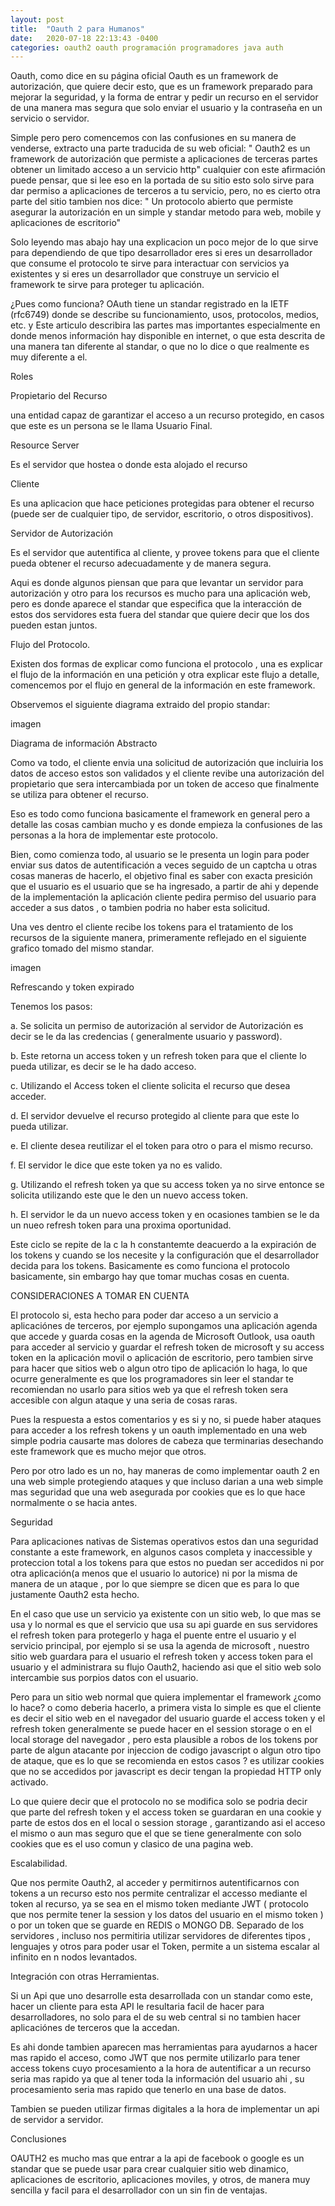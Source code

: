 ```yaml
---
layout: post
title:  "Oauth 2 para Humanos"
date:   2020-07-18 22:13:43 -0400
categories: oauth2 oauth programación programadores java auth
---
```

Oauth, como dice en su página oficial Oauth es un framework de autorización, que quiere decir esto, que es un framework preparado para mejorar la seguridad, y la forma de entrar y pedir un recurso en el servidor de una manera mas segura que solo enviar el usuario y la contraseña en un servicio o servidor.

Simple pero pero comencemos con las confusiones en su manera de venderse, extracto una parte traducida de su web oficial: " Oauth2 es un framework de autorización que permiste a aplicaciones de terceras partes obtener un limitado acceso a un servicio http" cualquier con este afirmación puede pensar, que si lee eso en la portada de su sitio esto solo sirve para dar permiso a aplicaciones de terceros a tu servicio, pero, no es cierto otra parte del sitio tambien nos dice: " Un protocolo abierto que permiste asegurar la autorización en un simple y standar metodo para web, mobile y aplicaciones de escritorio"

Solo leyendo mas abajo hay una explicacion un poco mejor de lo que sirve para dependiendo de que tipo desarrollador eres si eres un desarrollador que consume el protocolo te sirve para interactuar con servicios ya existentes y si eres un desarrollador que construye un servicio el framework te sirve para proteger tu aplicación.

¿Pues como funciona? OAuth tiene un standar registrado en la IETF (rfc6749) donde se describe su funcionamiento, usos, protocolos, medios, etc. y Este articulo describira las partes mas importantes especialmente en donde menos información hay disponible en internet, o que esta descrita de una manera tan diferente al standar, o que no lo dice o que realmente es muy diferente a el.

Roles

Propietario del Recurso

una entidad capaz de garantizar el acceso a un recurso protegido, en casos que este es un persona se le llama Usuario Final.

Resource Server

Es el servidor que hostea o donde esta alojado el recurso

Cliente

Es una aplicacion que hace peticiones protegidas para obtener el recurso (puede ser de cualquier tipo, de servidor, escritorio, o otros dispositivos).

Servidor de Autorización

Es el servidor que autentifica al cliente, y provee tokens para que el cliente pueda obtener el recurso adecuadamente y de manera segura.

Aqui es donde algunos piensan que para que levantar un servidor para autorización y otro para los recursos es mucho para una aplicación web, pero es donde aparece el standar que especifica que la interacción de estos dos servidores esta fuera del standar que quiere decir que los dos pueden estan juntos.

Flujo del Protocolo.

Existen dos formas de explicar como funciona el protocolo , una es explicar el flujo de la información en una petición y otra explicar este flujo a detalle, comencemos por el flujo en general de la información en este framework.

Observemos el siguiente diagrama extraido del propio standar:

imagen

Diagrama de información Abstracto

Como va todo, el cliente envia una solicitud de autorización que incluiria los datos de acceso estos son validados y el cliente revibe una autorización del propietario que sera intercambiada por un token de acceso que finalmente se utiliza para obtener el recurso.

Eso es todo como funciona basicamente el framework en general pero a detalle las cosas cambian mucho y es donde empieza la confusiones de las personas a la hora de implementar este protocolo.

Bien, como comienza todo, al usuario se le presenta un login para poder enviar sus datos de autentificación a veces seguido de un captcha u otras cosas maneras de hacerlo, el objetivo final es saber con exacta presición que el usuario es el usuario que se ha ingresado, a partir de ahi y depende de la implementación la aplicación cliente pedira permiso del usuario para acceder a sus datos , o tambien podria no haber esta solicitud.

Una ves dentro el cliente recibe los tokens para el tratamiento de los recursos de la siguiente manera, primeramente reflejado en el siguiente grafico tomado del mismo standar.

imagen

Refrescando y token expirado

Tenemos los pasos:

a. Se solicita un permiso de autorización al servidor de Autorización es decir se le da las credencias ( generalmente usuario y password).

b. Este retorna un access token y un refresh token para que el cliente lo pueda utilizar, es decir se le ha dado acceso.

c. Utilizando el Access token el cliente solicita el recurso que desea acceder.

d. El servidor devuelve el recurso protegido al cliente para que este lo pueda utilizar.

e. El cliente desea reutilizar el el token para otro o para el mismo recurso.

f. El servidor le dice que este token ya no es valido.

g. Utilizando el refresh token ya que su access token ya no sirve entonce se solicita utilizando este que le den un nuevo access token.

h. El servidor le da un nuevo access token y en ocasiones tambien se le da un nueo refresh token para una proxima oportunidad.

Este ciclo se repite de la c la h constantemte deacuerdo a la expiración de los tokens y cuando se los necesite y la configuración que el desarrollador decida para los tokens. Basicamente es como funciona el protocolo basicamente, sin embargo hay que tomar muchas cosas en cuenta.

CONSIDERACIONES A TOMAR EN CUENTA

El protocolo si, esta hecho para poder dar acceso a un servicio a aplicaciónes de terceros, por ejemplo supongamos una aplicación agenda que accede y guarda cosas en la agenda de Microsoft Outlook, usa oauth para acceder al servicio y guardar el refresh token de microsoft y su access token en la aplicación movil o aplicación de escritorio, pero tambien sirve para hacer que sitios web o algun otro tipo de aplicación lo haga, lo que ocurre generalmente es que los programadores sin leer el standar te recomiendan no usarlo para sitios web ya que el refresh token sera accesible con algun ataque y una seria de cosas raras.

Pues la respuesta a estos comentarios y es si y no, si puede haber ataques para acceder a los refresh tokens y un oauth implementado en una web simple podria causarte mas dolores de cabeza que terminarias desechando este framework que es mucho mejor que otros.

Pero por otro lado es un no, hay maneras de como implementar oauth 2 en una web simple protegiendo ataques y que incluso darian a una web simple mas seguridad que una web asegurada por cookies que es lo que hace normalmente o se hacia antes.

Seguridad

Para aplicaciones nativas de Sistemas operativos estos dan una seguridad constante a este framework, en algunos casos completa y inaccessible y proteccion total a los tokens para que estos no puedan ser accedidos ni por otra aplicación(a menos que el usuario lo autorice) ni por la misma de manera de un ataque , por lo que siempre se dicen que es para lo que justamente Oauth2 esta hecho.

En el caso que use un servicio ya existente con un sitio web, lo que mas se usa y lo normal es que el servicio que usa su api guarde en sus servidores el refresh token para protegerlo y haga el puente entre el usuario y el servicio principal, por ejemplo si se usa la agenda de microsoft , nuestro sitio web guardara para el usuario el refresh token y access token para el usuario y el administrara su flujo Oauth2, haciendo asi que el sitio web solo intercambie sus porpios datos con el usuario.

Pero para un sitio web normal que quiera implementar el framework ¿como lo hace? o como deberia hacerlo, a primera vista lo simple es que el cliente es decir el sitio web en el navegador del usuario guarde el access token y el refresh token generalmente se puede hacer en el session storage o en el local storage del navegador , pero esta plausible a robos de los tokens por parte de algun atacante por injeccion de codigo javascript o algun otro tipo de ataque, que es lo que se recomienda en estos casos ? es utilizar cookies que no se accedidos por javascript es decir tengan la propiedad HTTP only activado.

Lo que quiere decir que el protocolo no se modifica solo se podria decir que parte del refresh token y el access token se guardaran en una cookie y parte de estos dos en el local o session storage , garantizando asi el acceso el mismo o aun mas seguro que el que se tiene generalmente con solo cookies que es el uso comun y clasico de una pagina web.

Escalabilidad.

Que nos permite Oauth2, al acceder y permitirnos autentificarnos con tokens a un recurso esto nos permite centralizar el accesso mediante el token al recurso, ya se sea en el mismo token mediante JWT ( protocolo que nos permite tener la session y los datos del usuario en el mismo token ) o por un token que se guarde en REDIS o MONGO DB. Separado de los servidores , incluso nos permitiria utilizar servidores de diferentes tipos , lenguajes y otros para poder usar el Token, permite a un sistema escalar al infinito en n nodos levantados.

Integración con otras Herramientas.

Si un Api que uno desarrolle esta desarrollada con un standar como este, hacer un cliente para esta API le resultaria facil de hacer para desarrolladores, no solo para el de su web central si no tambien hacer aplicaciónes de terceros que la accedan.

Es ahi donde tambien aparecen mas herramientas para ayudarnos a hacer mas rapido el acceso, como JWT que nos permite utilizarlo para tener access tokens cuyo procesamiento a la hora de autentificar a un recurso seria mas rapido ya que al tener toda la información del usuario ahi , su procesamiento seria mas rapido que tenerlo en una base de datos.

Tambien se pueden utilizar firmas digitales a la hora de implementar un api de servidor a servidor.

Conclusiones

OAUTH2 es mucho mas que entrar a la api de facebook o google es un standar que se puede usar para crear cualquier sitio web dinamico, aplicaciones de escritorio, aplicaciones moviles, y otros, de manera muy sencilla y facil para el desarrollador con un sin fin de ventajas.